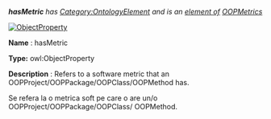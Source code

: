 ___hasMetric__ 
 has
 [Category:OntologyElement](../../Category/OntologyElement "Category:OntologyElement") 
 and is an
 [element of](../../Property/ElementOf "Property:ElementOf") 
[OOPMetrics](../../Submissions/OOPMetrics "Submissions:OOPMetrics")_




  





[![ObjectProperty](../../images/thumb/c/c3/ObjectProperty.gif/45px-ObjectProperty.gif)](../../Image/ObjectProperty.gif "ObjectProperty")


__Name__ 
 : hasMetric
 



__Type:__ 
 owl:ObjectProperty
 



__Description__ 
 : Refers to a software metric that an OOPProject/OOPPackage/OOPClass/OOPMethod has.
 



  





 Se refera la o metrica soft pe care o are un/o OOPProject/OOPPackage/OOPClass/ OOPMethod.